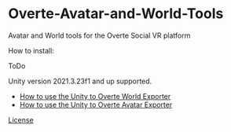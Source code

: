 # Overte-Avatar-and-World-Tools
Avatar and World tools for the Overte Social VR platform

How to install:

ToDo

Unity version 2021.3.23f1 and up supported. 

* [How to use the Unity to Overte World Exporter](https://github.com/HeadClot/Overte-Avatar-and-World-Tools/blob/main/Unity%20to%20Overte%20World%20Exporter%20Readme)
* [How to use the Unity to Overte Avatar Exporter](https://github.com/HeadClot/overte-avatar-and-world-tools/blob/main/Documentation/Overte%20Avatar%20Tools%20Readme.md)

[License](https://github.com/HeadClot/Overte-Avatar-and-World-Tools/blob/main/LICENSE)

